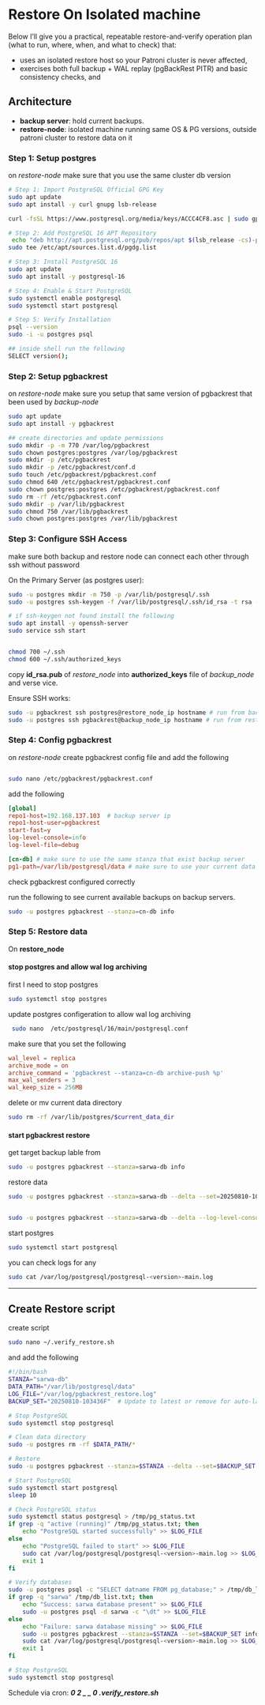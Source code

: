 # Restore On Isolated machine

Below I’ll give you a practical, repeatable restore-and-verify operation plan (what to run, where, when, and what to check) that:

- uses an isolated restore host so your Patroni cluster is never affected,
- exercises both full backup + WAL replay (pgBackRest PITR) and basic consistency checks, and

## Architecture

- **backup server**: hold current backups.
- **restore-node**: isolated machine running same OS & PG versions, outside patroni cluster to restore data on it

### Step 1: Setup postgres

on _restore-node_ make sure that you use the same cluster db version

```bash
# Step 1: Import PostgreSQL Official GPG Key
sudo apt update
sudo apt install -y curl gnupg lsb-release

curl -fsSL https://www.postgresql.org/media/keys/ACCC4CF8.asc | sudo gpg --dearmor -o /etc/apt/trusted.gpg.d/postgresql.gpg

# Step 2: Add PostgreSQL 16 APT Repository
 echo "deb http://apt.postgresql.org/pub/repos/apt $(lsb_release -cs)-pgdg main" | \
sudo tee /etc/apt/sources.list.d/pgdg.list

# Step 3: Install PostgreSQL 16
sudo apt update
sudo apt install -y postgresql-16

# Step 4: Enable & Start PostgreSQL
sudo systemctl enable postgresql
sudo systemctl start postgresql

# Step 5: Verify Installation
psql --version
sudo -i -u postgres psql

## inside shell run the following
SELECT version();
```

### Step 2: Setup pgbackrest

on _restore-node_ make sure you setup that same version of pgbackrest that been used by _backup-node_

```bash
sudo apt update
sudo apt install -y pgbackrest

## create directories and update permissions
sudo mkdir -p -m 770 /var/log/pgbackrest
sudo chown postgres:postgres /var/log/pgbackrest
sudo mkdir -p /etc/pgbackrest
sudo mkdir -p /etc/pgbackrest/conf.d
sudo touch /etc/pgbackrest/pgbackrest.conf
sudo chmod 640 /etc/pgbackrest/pgbackrest.conf
sudo chown postgres:postgres /etc/pgbackrest/pgbackrest.conf
sudo rm -rf /etc/pgbackrest.conf
sudo mkdir -p /var/lib/pgbackrest
sudo chmod 750 /var/lib/pgbackrest
sudo chown postgres:postgres /var/lib/pgbackrest
```

### Step 3: Configure SSH Access

make sure both backup and restore node can connect each other through ssh without password

On the Primary Server (as postgres user):

```bash
sudo -u postgres mkdir -m 750 -p /var/lib/postgresql/.ssh
sudo -u postgres ssh-keygen -f /var/lib/postgresql/.ssh/id_rsa -t rsa -b 4096 -N ""

# if ssh-keygen not found install the following
sudo apt install -y openssh-server
sudo service ssh start


chmod 700 ~/.ssh
chmod 600 ~/.ssh/authorized_keys
```

copy **id_rsa.pub** of _restore_node_ into **authorized_keys** file of _backup_node_ and verse vice.

Ensure SSH works:

```bash
sudo -u pgbackrest ssh postgres@restore_node_ip hostname # run from backup node
sudo -u postgres ssh pgbackrest@backup_node_ip hostname # run from restore node
```

### Step 4: Config pgbackrest

on _restore-node_ create pgbackrest config file and add the following

```bash

sudo nano /etc/pgbackrest/pgbackrest.conf
```

add the following

```conf
[global]
repo1-host=192.168.137.103  # backup server ip
repo1-host-user=pgbackrest
start-fast=y
log-level-console=info
log-level-file=debug

[cn-db] # make sure to use the same stanza that exist backup server
pg1-path=/var/lib/postgresql/data # make sure to use your current data directory
```

check pgbackrest configured correctly

run the following to see current available backups on backup servers.

```bash
sudo -u postgres pgbackrest --stanza=cn-db info
```

### Step 5: Restore data

On **restore_node**

#### stop postgres and allow wal log archiving

first I need to stop postgres

```bash
sudo systemctl stop postgres
```

update postgres configeration to allow wal log archiving

```bash
 sudo nano  /etc/postgresql/16/main/postgresql.conf
```

make sure that you set the following

```conf
wal_level = replica
archive_mode = on
archive_command = 'pgbackrest --stanza=cn-db archive-push %p'
max_wal_senders = 3
wal_keep_size = 256MB
```

delete or mv current data directory

```bash
sudo rm -rf /var/lib/postgres/$current_data_dir
```

#### start pgbackrest restore

get target backup lable from

```bash
sudo -u postgres pgbackrest --stanza=sarwa-db info
```

restore data

```bash
sudo -u postgres pgbackrest --stanza=sarwa-db --delta --set=20250810-103436F --log-level-console=detail restore


sudo -u postgres pgbackrest --stanza=sarwa-db --delta --log-level-console=detail restore ## restore latest
```

start postgres

```bash
sudo systemctl start postgresql
```

you can check logs for any

```bash
sudo cat /var/log/postgresql/postgresql-<version>-main.log
```

---

## Create Restore script

create script

```bash
sudo nano ~/.verify_restore.sh
```

and add the following

```bash
#!/bin/bash
STANZA="sarwa-db"
DATA_PATH="/var/lib/postgresql/data"
LOG_FILE="/var/log/pgbackrest_restore.log"
BACKUP_SET="20250810-103436F"  # Update to latest or remove for auto-latest

# Stop PostgreSQL
sudo systemctl stop postgresql

# Clean data directory
sudo -u postgres rm -rf $DATA_PATH/*

# Restore
sudo -u postgres pgbackrest --stanza=$STANZA --delta --set=$BACKUP_SET restore >> $LOG_FILE 2>&1

# Start PostgreSQL
sudo systemctl start postgresql
sleep 10

# Check PostgreSQL status
sudo systemctl status postgresql > /tmp/pg_status.txt
if grep -q "active (running)" /tmp/pg_status.txt; then
    echo "PostgreSQL started successfully" >> $LOG_FILE
else
    echo "PostgreSQL failed to start" >> $LOG_FILE
    sudo cat /var/log/postgresql/postgresql-<version>-main.log >> $LOG_FILE
    exit 1
fi

# Verify databases
sudo -u postgres psql -c "SELECT datname FROM pg_database;" > /tmp/db_list.txt
if grep -q "sarwa" /tmp/db_list.txt; then
    echo "Success: sarwa database present" >> $LOG_FILE
    sudo -u postgres psql -d sarwa -c "\dt" >> $LOG_FILE
else
    echo "Failure: sarwa database missing" >> $LOG_FILE
    sudo -u postgres pgbackrest --stanza=$STANZA --set=$BACKUP_SET info >> $LOG_FILE
    sudo cat /var/log/postgresql/postgresql-<version>-main.log >> $LOG_FILE
    exit 1
fi

# Stop PostgreSQL
sudo systemctl stop postgresql
```

Schedule via cron: **_0 2 _ _ 0 .verify_restore.sh_**
